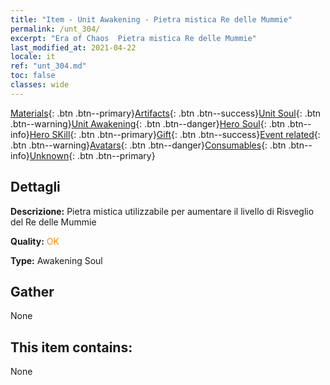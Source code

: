 ```yaml
---
title: "Item - Unit Awakening - Pietra mistica Re delle Mummie"
permalink: /unt_304/
excerpt: "Era of Chaos  Pietra mistica Re delle Mummie"
last_modified_at: 2021-04-22
locale: it
ref: "unt_304.md"
toc: false
classes: wide
---
```

 [Materials](/ItemsIT/){: .btn .btn--primary}[Artifacts](/ItemsIT/Artifacts/){: .btn .btn--success}[Unit Soul](/ItemsIT/UnitSoul/){: .btn .btn--warning}[Unit Awakening](/ItemsIT/UnitAwakening/){: .btn .btn--danger}[Hero Soul](/ItemsIT/HeroSoul/){: .btn .btn--info}[Hero SKill](/ItemsIT/HeroSkill/){: .btn .btn--primary}[Gift](/ItemsIT/Gift/){: .btn .btn--success}[Event related](/ItemsIT/Events/){: .btn .btn--warning}[Avatars](/ItemsIT/Avatars/){: .btn .btn--danger}[Consumables](/ItemsIT/Consumables/){: .btn .btn--info}[Unknown](/ItemsIT/Unknown/){: .btn .btn--primary}

## Dettagli
 **Descrizione:** Pietra mistica utilizzabile per aumentare il livello di Risveglio del Re delle Mummie

 **Quality:** <span style="color: #FF8C00">OK</span>

 **Type:** Awakening Soul

## Gather

  None

## This item contains:

  None

